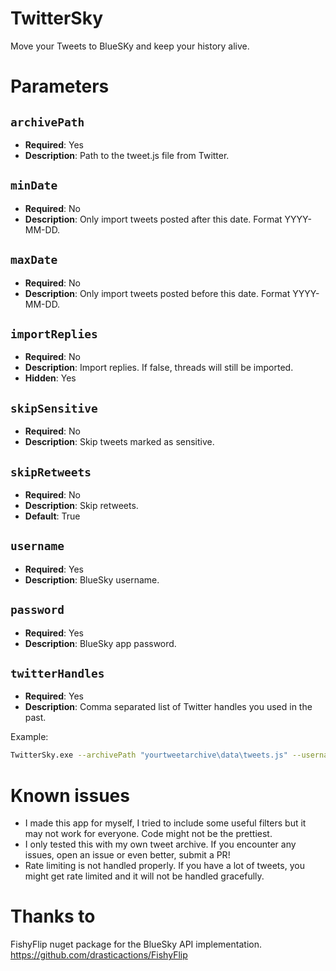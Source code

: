 # TwitterSky
 Move your Tweets to BlueSKy and keep your history alive.

# Parameters

## `archivePath`
- **Required**: Yes
- **Description**: Path to the tweet.js file from Twitter.

## `minDate`
- **Required**: No
- **Description**: Only import tweets posted after this date. Format YYYY-MM-DD.

## `maxDate`
- **Required**: No
- **Description**: Only import tweets posted before this date. Format YYYY-MM-DD.

## `importReplies`
- **Required**: No
- **Description**: Import replies. If false, threads will still be imported.
- **Hidden**: Yes

## `skipSensitive`
- **Required**: No
- **Description**: Skip tweets marked as sensitive.

## `skipRetweets`
- **Required**: No
- **Description**: Skip retweets.
- **Default**: True

## `username`
- **Required**: Yes
- **Description**: BlueSky username.

## `password`
- **Required**: Yes
- **Description**: BlueSky app password.

## `twitterHandles`
- **Required**: Yes
- **Description**: Comma separated list of Twitter handles you used in the past.

Example:
```bash
TwitterSky.exe --archivePath "yourtweetarchive\data\tweets.js" --username "yourbskyusername.bsky.social" --password "yourapppassword" --twitterHandles "handle1,handle2" --minDate "2012-10-10"
```

# Known issues
- I made this app for myself, I tried to include some useful filters but it may not work for everyone. Code might not be the prettiest.
- I only tested this with my own tweet archive. If you encounter any issues, open an issue or even better, submit a PR!
- Rate limiting is not handled properly. If you have a lot of tweets, you might get rate limited and it will not be handled gracefully.

# Thanks to
FishyFlip nuget package for the BlueSky API implementation. https://github.com/drasticactions/FishyFlip